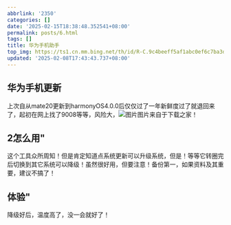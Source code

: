 ```yaml
---
abbrlink: '2350'
categories: []
date: '2025-02-15T18:38:48.352541+08:00'
permalink: posts/6.html
tags: []
title: 华为手机助手
top_img: https://ts1.cn.mm.bing.net/th/id/R-C.9c4beeff5af1abc0ef6c7ba3d673bfe9?rik=4wuGUMDXxudlgA&riu=http%3a%2f%2fimg.netbian.com%2ffile%2f2023%2f0329%2f2257209tzEy.jpg&ehk=i%2brXr7T%2bso1jlmUXGw0QSlpyI7Q11MNl2d9EkRdff6g%3d&risl=&pid=ImgRaw&r=0
updated: '2025-02-08T17:43:43.737+08:00'
---
```

## 华为手机更新

上次自从mate20更新到harmonyOS4.0.0后仅仅过了一年新鲜度过了就退回来了，起初在网上找了9008等等，风险大，![图片](https://ts1.cn.mm.bing.net/th/id/R-C.5efb4cef64b426792e1018487cad284c?rik=3zT6jMkGDOKKBg&riu=http%3a%2f%2fimg3.downza.cn%2fsoftbaike%2f201907%2f103627-5d37c42b6f111.jpg&ehk=QVuMVi7T1hUT7kYMl5dBHRuocZRXZ1wAwE8d3cw7wWU%3d&risl=&pid=ImgRaw&r=0)图片来自于下载之家！

## 2怎么用"

 这个工具众所周知！但是肯定知道点系统更新可以升级系统，但是！等等它转圈完后切换到其它系统可以降级！虽然很好用，但要注意！备份第一，如果资料及其重要，建议不搞了！
## 体验"

降级好后，温度高了，没一会就好了！
